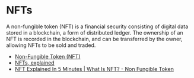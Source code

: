# NFTs

A non-fungible token (NFT) is a financial security consisting of digital data stored in a blockchain, a form of distributed ledger. The ownership of an NFT is recorded in the blockchain, and can be transferred by the owner, allowing NFTs to be sold and traded.

- [Non-Fungible Token (NFT)](https://www.investopedia.com/non-fungible-tokens-nft-5115211)
- [NFTs, explained](https://www.theverge.com/22310188/nft-explainer-what-is-blockchain-crypto-art-faq)
- [NFT Explained In 5 Minutes | What Is NFT? - Non Fungible Token](https://youtu.be/NNQLJcJEzv0)
